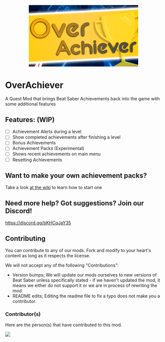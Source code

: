 <div align="center">
  <img src="cover.png" width="70%" height="auto">
</div>

# OverAchiever

A Quest Mod that brings Beat Saber Achievements back into the game with some additional features

## Features: (WIP)

- [ ] Achievement Alerts during a level
- [ ] Show completed achievements after finishing a level
- [ ] Bonus Achievements
- [ ] Achievement Packs (Experimental)
- [ ] Shows recent achievements on main menu
- [ ] Resetting Achievements

## Want to make your own achievement packs?

Take a look [at the wiki](https://github.com/AKASGaming/OverAchiever/wiki) to learn how to start one

## Need more help? Got suggestions? Join our Discord!

https://discord.gg/bKHCqJaY35



## Contributing

You can contribute to any of our mods. Fork and modify to your heart's content as long as it respects the license.

We will not accept any of the following "Contributions":

- Version bumps; We will update our mods ourselves to new versions of Beat Saber unless specifically stated - if we haven't updated the mod, it means we either do not support it or we are in process of rewriting the mod.
- README edits; Editing the readme file to fix a typo does not make you a contributor.

### Contributor(s)

Here are the person(s) that have contributed to this mod.

<a href="https://github.com/AKASGaming/overachiever/graphs/contributors">
  <img src="https://contrib.rocks/image?repo=AKASGaming/overachiever" />
</a>
